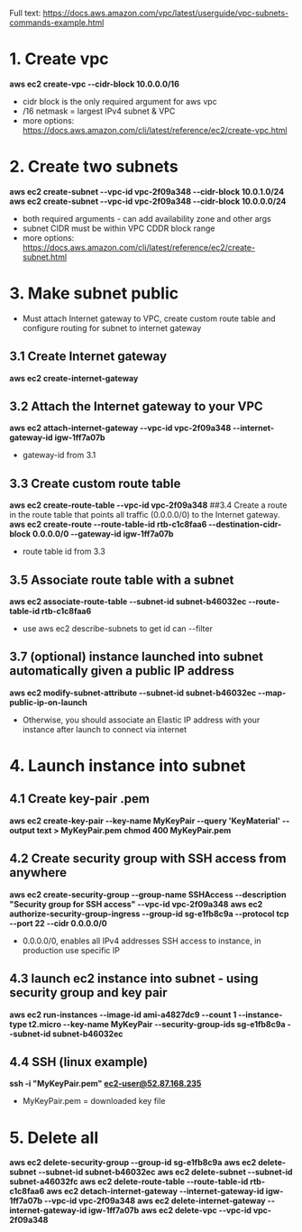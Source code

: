 Full text: https://docs.aws.amazon.com/vpc/latest/userguide/vpc-subnets-commands-example.html

# 1. Create vpc
**aws ec2 create-vpc --cidr-block 10.0.0.0/16**
* cidr block is the only required argument for aws vpc
* /16 netmask = largest IPv4 subnet & VPC
* more options: https://docs.aws.amazon.com/cli/latest/reference/ec2/create-vpc.html

# 2. Create two subnets
**aws ec2 create-subnet --vpc-id vpc-2f09a348 --cidr-block 10.0.1.0/24**
**aws ec2 create-subnet --vpc-id vpc-2f09a348 --cidr-block 10.0.0.0/24**
* both required arguments - can add availability zone and other args
* subnet CIDR must be within VPC CDDR block range
* more options: https://docs.aws.amazon.com/cli/latest/reference/ec2/create-subnet.html

# 3. Make subnet public
* Must attach Internet gateway to VPC, create custom route table and configure routing for subnet to internet gateway
## 3.1 Create Internet gateway
**aws ec2 create-internet-gateway**
## 3.2 Attach the Internet gateway to your VPC
**aws ec2 attach-internet-gateway --vpc-id vpc-2f09a348 --internet-gateway-id igw-1ff7a07b**
* gateway-id from 3.1
## 3.3 Create custom route table
**aws ec2 create-route-table --vpc-id vpc-2f09a348**
##3.4 Create a route in the route table that points all traffic (0.0.0.0/0) to the Internet gateway.
**aws ec2 create-route --route-table-id rtb-c1c8faa6 --destination-cidr-block 0.0.0.0/0 --gateway-id igw-1ff7a07b**
* route table id from 3.3
## 3.5 Associate route table with a subnet
**aws ec2 associate-route-table  --subnet-id subnet-b46032ec --route-table-id rtb-c1c8faa6**
* use aws ec2 describe-subnets to get id can --filter
## 3.7 (optional) instance launched into subnet automatically given a public IP address
**aws ec2 modify-subnet-attribute --subnet-id subnet-b46032ec --map-public-ip-on-launch**
* Otherwise, you should associate an Elastic IP address with your instance after launch to connect via internet

# 4. Launch instance into subnet
## 4.1 Create key-pair .pem
**aws ec2 create-key-pair --key-name MyKeyPair --query 'KeyMaterial' --output text > MyKeyPair.pem**
**chmod 400 MyKeyPair.pem**
## 4.2 Create security group with SSH access from anywhere
**aws ec2 create-security-group --group-name SSHAccess --description "Security group for SSH access" --vpc-id vpc-2f09a348**
**aws ec2 authorize-security-group-ingress --group-id sg-e1fb8c9a --protocol tcp --port 22 --cidr 0.0.0.0/0**
* 0.0.0.0/0, enables all IPv4 addresses SSH access to instance, in production use specific IP
## 4.3 launch ec2 instance into subnet - using security group and key pair
**aws ec2 run-instances --image-id ami-a4827dc9 --count 1 --instance-type t2.micro --key-name MyKeyPair --security-group-ids sg-e1fb8c9a --subnet-id subnet-b46032ec**
## 4.4 SSH (linux example)
**ssh -i "MyKeyPair.pem" ec2-user@52.87.168.235**
* MyKeyPair.pem = downloaded key file

# 5. Delete all
**aws ec2 delete-security-group --group-id sg-e1fb8c9a**
**aws ec2 delete-subnet --subnet-id subnet-b46032ec**
**aws ec2 delete-subnet --subnet-id subnet-a46032fc**
**aws ec2 delete-route-table --route-table-id rtb-c1c8faa6**
**aws ec2 detach-internet-gateway --internet-gateway-id igw-1ff7a07b --vpc-id vpc-2f09a348**
**aws ec2 delete-internet-gateway --internet-gateway-id igw-1ff7a07b**
**aws ec2 delete-vpc --vpc-id vpc-2f09a348**
